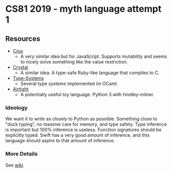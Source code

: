 # CS81 2019 - myth language attempt 1

## Resources
- [Crux](https://github.com/cruxlang/)
  - A very similar idea but for JavaScript. Supports mutability and seems
    to nicely solve something like the value restriction.
- [Crystal](https://crystal-lang.org/)
  - A similar idea. A type-safe Ruby-like language that compiles to C.
- [Type-Systems](https://github.com/tomprimozic/type-systems)
  - Several type systems implemented im OCaml.
- [Airtight](https://github.com/alehander42/Airtight)
  - A potentially useful toy language. Python 3 with hindley-milner.

### Ideology
We want it to write as closely to Python as possible. Something close to
"duck typing", no massive care for memory, and type safety. Type inference
is important but 100% inference is useless. Function signatures should be
explicitly typed. Swift has a very good amount of inference, and this
language should aspire to that amount of inference.

### More Details
See [wiki](https://github.com/enricozb/CS81-2019/wiki).

